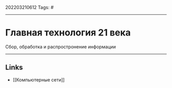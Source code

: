 202203210612
Tags: #

---

# Главная технология 21 века
Сбор, обработка и распростронение информации


---

## Links
-  [[Компьютерные сети]]
